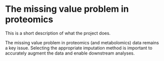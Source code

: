 # The missing value problem in proteomics
This is a short description of what the project does.

The missing value problem in proteomics (and metabolomics) data remains a key issue. Selecting the appropriate imputation method is important to accurately augment the data and enable downstream analyses. 
